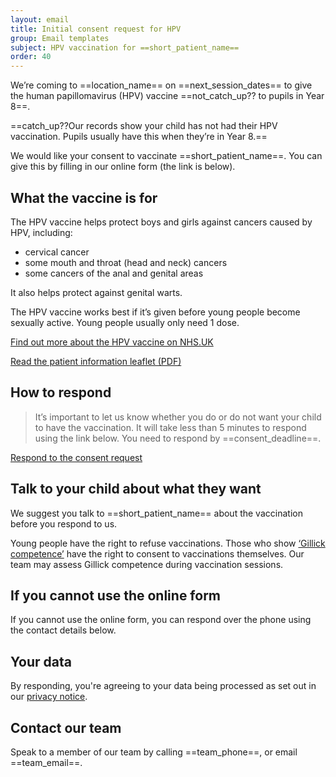 ```yaml
---
layout: email
title: Initial consent request for HPV
group: Email templates
subject: HPV vaccination for ==short_patient_name==
order: 40
---
```


We’re coming to ==location_name== on ==next_session_dates== to give the human papillomavirus (HPV) vaccine ==not_catch_up?? to pupils in Year 8==.

==catch_up??Our records show your child has not had their HPV vaccination. Pupils usually have this when they’re in Year 8.==

We would like your consent to vaccinate ==short_patient_name==. You can give this by filling in our online form (the link is below).  

## What the vaccine is for

The HPV vaccine helps protect boys and girls against cancers caused by HPV, including:

* cervical cancer
* some mouth and throat (head and neck) cancers
* some cancers of the anal and genital areas

It also helps protect against genital warts.

The HPV vaccine works best if it’s given before young people become sexually active. Young people usually only need 1 dose.

[Find out more about the HPV vaccine on NHS.UK](https://www.nhs.uk/conditions/vaccinations/hpv-human-papillomavirus-vaccine/)

[Read the patient information leaflet (PDF)](https://www.medicines.org.uk/emc/files/pil.7330.pdf)

## How to respond

> It’s important to let us know whether you do or do not want your child to have the vaccination. It will take less than 5 minutes to respond using the link below. You need to respond by ==consent_deadline==.

[Respond to the consent request](==consent_link==)

## Talk to your child about what they want

We suggest you talk to ==short_patient_name== about the vaccination before you respond to us. 

Young people have the right to refuse vaccinations. Those who show [‘Gillick competence’](https://www.nhs.uk/conditions/consent-to-treatment/children/#:~:text=Children%20under%20the%20age%20of,responsibility%20can%20consent%20for%20them) have the right to consent to vaccinations themselves. Our team may assess Gillick competence during vaccination sessions.

## If you cannot use the online form

If you cannot use the online form, you can respond over the phone using the contact details below.

## Your data

By responding, you're agreeing to your data being processed as set out in our [privacy notice](==organisation_privacy_notice_url==).

## Contact our team

Speak to a member of our team by calling ==team_phone==, or email ==team_email==.